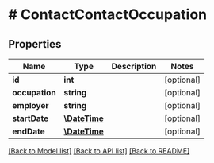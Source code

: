 # # ContactContactOccupation

## Properties

Name | Type | Description | Notes
------------ | ------------- | ------------- | -------------
**id** | **int** |  | [optional]
**occupation** | **string** |  | [optional]
**employer** | **string** |  | [optional]
**startDate** | [**\DateTime**](\DateTime.md) |  | [optional]
**endDate** | [**\DateTime**](\DateTime.md) |  | [optional]

[[Back to Model list]](../../README.md#models) [[Back to API list]](../../README.md#endpoints) [[Back to README]](../../README.md)
